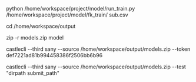 python /home/workspace/project/model/run_train.py  /home/workspace/project/model/fk_train/ sub.csv

cd  /home/workspace/output

zip -r models.zip model

castlecli --third sany --source /home/workspace/output/models.zip --token def7221ad81b994458386f2506bb6b96

castlecli --third sany --source /home/workspace/output/models.zip --test "dirpath submit_path"